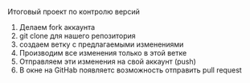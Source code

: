 Итоговый проект по контролю версий


1. Делаем fork аккаунта
2. git clone для нашего репозитория
3. создаем ветку с предлагаемыми изменениями
4. Производим все изменения только в этой ветке
5. Отправляем эти изменения на свой аккаунт (push)
6. В окне на GitHab появляетс возможность отправить pull request